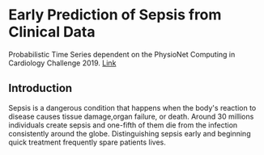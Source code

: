 # Early Prediction of Sepsis from Clinical Data
Probabilistic Time Series dependent on the PhysioNet Computing in Cardiology Challenge 2019. [Link](https://physionet.org/content/challenge-2019/1.0.0/)

## Introduction
Sepsis is a dangerous condition that happens when the body's reaction to disease causes tissue damage,organ failure, or death. Around 30 millions individuals create sepsis and one-fifth of them die from the infection consistently around the globe. Distinguishing sepsis early and beginning quick treatment frequently spare patients lives.
